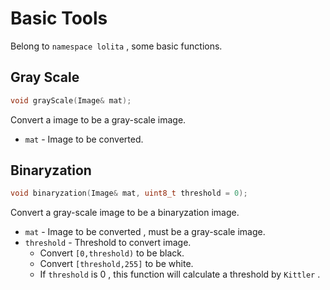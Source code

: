 # Basic Tools
Belong to ``namespace lolita`` , some basic functions.

## Gray Scale
```C++
void grayScale(Image& mat);
```
Convert a image to be a gray-scale image.
* ``mat`` - Image to be converted.

## Binaryzation
```C++
void binaryzation(Image& mat, uint8_t threshold = 0);
```
Convert a gray-scale image to be a binaryzation image.
* ``mat`` - Image to be converted , must be a gray-scale image.
* ``threshold`` - Threshold to convert image.
  * Convert ``[0,threshold)`` to be black.
  * Convert ``[threshold,255]`` to be white.
  * If ``threshold`` is 0 , this function will calculate a threshold by ``Kittler`` .